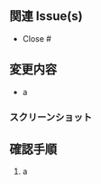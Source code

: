 ## 関連 Issue(s)

<!--
`Close #123` のように記載することで、merge と同時に対応する Issue を自動で close できます。

複数の Issue に関連する場合は、箇条書きで列挙してください。
-->

- Close #

## 変更内容

<!--
この Pull Request の目的や変更内容を簡潔に説明してください。
-->

- a

### スクリーンショット

<!--
必要に応じて、変更内容を示すスクリーンショットも添付してください。

UI を変更する（見た目が変わる）場合は、必ず追加してください。
-->

## 確認手順

<!--
変更内容が正しく動作することを確認する手順を番号付きの箇条書きで記載してください。
-->

1. a
